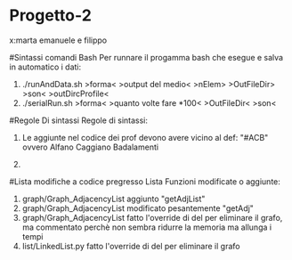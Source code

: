 # Progetto-2
x:marta emanuele e filippo

#Sintassi comandi Bash
Per runnare il progamma bash che esegue e salva in automatico i dati:

1) ./runAndData.sh >forma< >output del medio< >nElem> >OutFileDir> >son< >outDircProfile< 
2) ./serialRun.sh >forma<  >quanto volte fare *100<  >OutFileDir<  >son< 



#Regole Di sintassi
Regole di sintassi:
1) Le aggiunte nel codice dei prof devono avere vicino al def:
"#ACB" ovvero Alfano Caggiano Badalamenti

2)




#Lista modifiche a codice pregresso
Lista Funzioni modificate o aggiunte:
1) graph/Graph_AdjacencyList aggiunto "getAdjList"
2) graph/Graph_AdjacencyList modificato pesantemente "getAdj"
3) graph/Graph_AdjacencyList fatto l'override di del per eliminare il grafo, ma commentato perchè non sembra ridurre la memoria ma allunga i tempi
3) list/LinkedList.py fatto l'override di del per eliminare il grafo